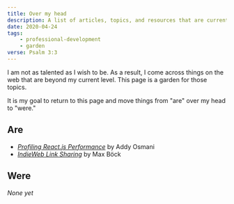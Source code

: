 ```yaml
---
title: Over my head
description: A list of articles, topics, and resources that are currently over my head
date: 2020-04-24
tags:
    - professional-development
    - garden
verse: Psalm 3:3
---
```


I am not as talented as I wish to be. As a result, I come across things on the web that are beyond my current level. This page is a garden for those topics.

It is my goal to return to this page and move things from "are" over my head to "were."

## Are

- [_Profiling React.js Performance_](https://addyosmani.com/blog/profiling-react-js/) by Addy Osmani
- [_IndieWeb Link Sharing_](https://mxb.dev/blog/indieweb-link-sharing/) by Max Böck

## Were

_None yet_